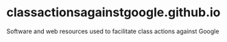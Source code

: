 classactionsagainstgoogle.github.io
===================================

Software and web resources used to facilitate class actions against Google